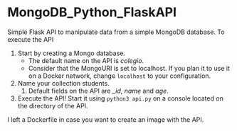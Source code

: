 # MongoDB_Python_FlaskAPI
Simple Flask API to manipulate data from a simple MongoDB database.
To execute the API
1. Start by creating a Mongo database.
   * The default name on the API is *colegio*.
   * Consider that the MongoURI is set to localhost. If you plan it to use it on a Docker network, change `localhost` to your configuration.
2. Name your collection students.
   1. Default fields on the API are *_id*, *name* and *age*.
3. Execute the API! Start it using `python3 api.py` on a console located on the directory of the API.

I left a Dockerfile in case you want to create an image with the API. 
